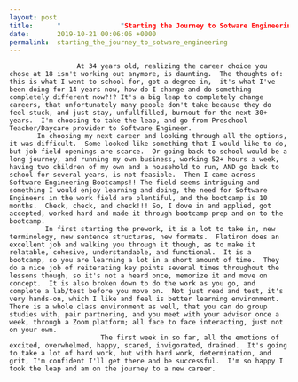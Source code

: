 ```yaml
---
layout: post
title:      "				"Starting the Journey to Sotware Engineering""
date:       2019-10-21 00:06:06 +0000
permalink:  starting_the_journey_to_sotware_engineering
---
```


					 
					 
					 At 34 years old, realizing the career choice you chose at 18 isn't working out anymore, is daunting.  The thoughts of: this is what I went to school for, got a degree in,  it's what I've been doing for 14 years now, how do I change and do something completely different now?!? It's a big leap to completely change careers, that unfortunately many people don't take because they do feel stuck, and just stay, unfullfilled, burnout for the next 30+ years.  I'm choosing to take the leap, and go from Preschool Teacher/Daycare provider to Software Engineer. 
           In choosing my next career and looking through all the options, it was difficult.  Some looked like something that I would like to do, but job field openings are scarce.  Or going back to school would be a long journey, and running my own business, working 52+ hours a week, having two children of my own and a household to run, AND go back to school for several years, is not feasible.  Then I came across Software Engineering Bootcamps!! The field seems intriguing and something I would enjoy learning and doing, the need for Software Engineers in the work field are plentiful, and the bootcamp is 10 months.  Check, check, and check!!! So, I dove in and applied, got accepted, worked hard and made it through bootcamp prep and on to the bootcamp.
             In first starting the prework, it is a lot to take in, new terminology, new sentence structures, new formats.  Flatiron does an excellent job and walking you through it though, as to make it relatable, cohesive, understandable, and functional.  It is a bootcamp, so you are learning a lot in a short amount of time.  They do a nice job of reiterating key points several times throughout the lessons though, so it's not a heard once, memorize it and move on concept.  It is also broken down to do the work as you go, and complete a lab/test before you move on.  Not just read and test, it's very hands-on, which I like and feel is better learning environment.   There is a whole class environment as well, that you can do group studies with, pair partnering, and you meet with your advisor once a week, through a Zoom platform; all face to face interacting, just not on your own.  
						   The first week in so far, all the emotions of excited, overwhelmed, happy, scared, invigorated, drained.  It's going to take a lot of hard work, but with hard work, determination, and grit, I'm confident I'll get there and be successful.  I'm so happy I took the leap and am on the journey to a new career. 
						 





